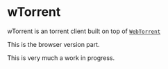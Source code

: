 # wTorrent
wTorrent is an torrent client built on top of [`WebTorrent`](https://github.com/feross/webtorrent)

This is the browser version part.

This is very much a work in progress.
